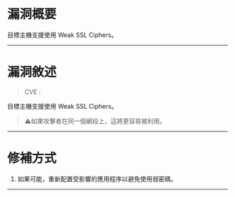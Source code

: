 # 漏洞概要

目標主機支援使用 Weak SSL Ciphers。


---

# 漏洞敘述

> CVE : 

目標主機支援使用 Weak SSL Ciphers。

> ⚠️如果攻擊者在同一個網段上，這將更容易被利用。


---

# 修補方式

1. 如果可能，重新配置受影響的應用程序以避免使用弱密碼。


---
